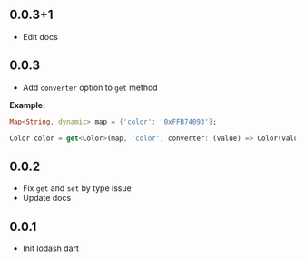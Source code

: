 ## 0.0.3+1

* Edit docs

## 0.0.3

* Add `converter` option to `get` method

**Example:**
```dart
Map<String, dynamic> map = {'color': '0xFFB74093'};

Color color = get<Color>(map, 'color', converter: (value) => Color(value));
```
## 0.0.2

* Fix `get` and `set` by type issue
* Update docs

## 0.0.1

* Init lodash dart